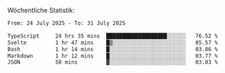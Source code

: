 
Wöchentliche Statistik:
<!--START_SECTION:waka-->

```txt
From: 24 July 2025 - To: 31 July 2025

TypeScript     24 hrs 35 mins  ███████████████████░░░░░░   76.52 %
Svelte         1 hr 47 mins    █▒░░░░░░░░░░░░░░░░░░░░░░░   05.57 %
Bash           1 hr 14 mins    █░░░░░░░░░░░░░░░░░░░░░░░░   03.86 %
Markdown       1 hr 12 mins    █░░░░░░░░░░░░░░░░░░░░░░░░   03.77 %
JSON           58 mins         ▓░░░░░░░░░░░░░░░░░░░░░░░░   03.03 %
```

<!--END_SECTION:waka-->
